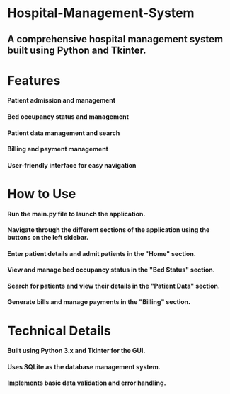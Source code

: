 # Hospital-Management-System
## A comprehensive hospital management system built using Python and Tkinter.

# Features
#### Patient admission and management
#### Bed occupancy status and management
#### Patient data management and search
#### Billing and payment management
#### User-friendly interface for easy navigation

# How to Use
#### Run the main.py file to launch the application.
#### Navigate through the different sections of the application using the buttons on the left sidebar.
#### Enter patient details and admit patients in the "Home" section.
#### View and manage bed occupancy status in the "Bed Status" section.
#### Search for patients and view their details in the "Patient Data" section.
#### Generate bills and manage payments in the "Billing" section.

# Technical Details
#### Built using Python 3.x and Tkinter for the GUI.
#### Uses SQLite as the database management system.
#### Implements basic data validation and error handling.




